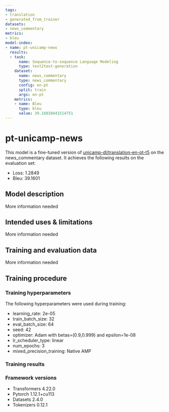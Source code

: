 ```yaml
---
tags:
- translation
- generated_from_trainer
datasets:
- news_commentary
metrics:
- bleu
model-index:
- name: pt-unicamp-news
  results:
  - task:
      name: Sequence-to-sequence Language Modeling
      type: text2text-generation
    dataset:
      name: news_commentary
      type: news_commentary
      config: en-pt
      split: train
      args: en-pt
    metrics:
    - name: Bleu
      type: bleu
      value: 39.16010441514751
---
```


<!-- This model card has been generated automatically according to the information the Trainer had access to. You
should probably proofread and complete it, then remove this comment. -->

# pt-unicamp-news

This model is a fine-tuned version of [unicamp-dl/translation-en-pt-t5](https://huggingface.co/unicamp-dl/translation-en-pt-t5) on the news_commentary dataset.
It achieves the following results on the evaluation set:
- Loss: 1.2849
- Bleu: 39.1601

## Model description

More information needed

## Intended uses & limitations

More information needed

## Training and evaluation data

More information needed

## Training procedure

### Training hyperparameters

The following hyperparameters were used during training:
- learning_rate: 2e-05
- train_batch_size: 32
- eval_batch_size: 64
- seed: 42
- optimizer: Adam with betas=(0.9,0.999) and epsilon=1e-08
- lr_scheduler_type: linear
- num_epochs: 3
- mixed_precision_training: Native AMP

### Training results



### Framework versions

- Transformers 4.22.0
- Pytorch 1.12.1+cu113
- Datasets 2.4.0
- Tokenizers 0.12.1
